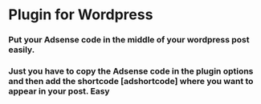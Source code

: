 # Plugin for Wordpress

### Put your Adsense code in the middle of your wordpress post easily.

### Just you have to copy the Adsense code in the plugin options and then add the shortcode [adshortcode] where you want to appear in your post. Easy
